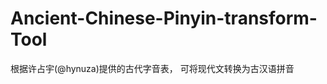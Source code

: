 Ancient-Chinese-Pinyin-transform-Tool
=====================================

根据许占宇(@hynuza)提供的古代字音表， 可将现代文转换为古汉语拼音